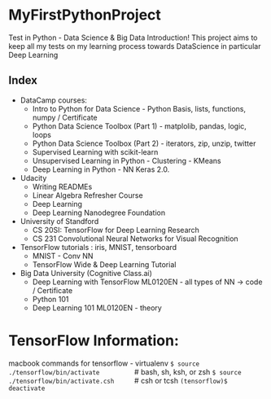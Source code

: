 # MyFirstPythonProject
Test in Python - Data Science &amp; Big Data  Introduction! 
This project aims to keep all my tests on my learning process towards DataScience in particular Deep Learning


## Index 
* DataCamp courses: 
    * Intro to Python for Data Science - Python Basis, lists, functions, numpy / Certificate
    * Python Data Science Toolbox (Part 1) - matplolib, pandas, logic, loops 
    * Python Data Science Toolbox (Part 2) - iterators, zip, unzip, twitter 
    * Supervised Learning with scikit-learn 
    * Unsupervised Learning in Python - Clustering - KMeans
    * Deep Learning in Python - NN Keras 2.0. 
* Udacity 
    * Writing READMEs
    * Linear Algebra Refresher Course
    * Deep Learning 
    * Deep Learning Nanodegree Foundation
* University of Standford 
    * CS 20SI: TensorFlow for Deep Learning Research
    * CS 231 Convolutional Neural Networks for Visual Recognition
* TensorFlow tutorials : iris, MNIST, tensorboard 
    * MNIST - Conv NN
    * TensorFlow Wide & Deep Learning Tutorial
* Big Data University (Cognitive Class.ai)
    * Deep Learning with TensorFlow ML0120EN - all types of NN -> code / Certificate
    * Python 101
    * Deep Learning 101  ML0120EN - theory 



# TensorFlow Information: 
macbook commands for tensorflow - virtualenv
`$ source ./tensorflow/bin/activate         `     # bash, sh, ksh, or zsh
`$ source ./tensorflow/bin/activate.csh     ` # csh or tcsh 
`(tensorflow)$ deactivate                   `


